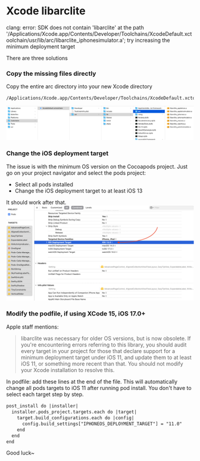 # Xcode libarclite


> 
clang: error: SDK does not contain 'libarclite' at the path '/Applications/Xcode.app/Contents/Developer/Toolchains/XcodeDefault.xctoolchain/usr/lib/arc/libarclite_iphonesimulator.a'; try increasing the minimum deployment target

There are three solutions


### Copy the missing files directly

Copy the entire arc directory into your new Xcode directory


```
/Applications/Xcode.app/Contents/Developer/Toolchains/XcodeDefault.xctoolchain/usr/lib/

```

![image](./1.png)


### Change the iOS deployment target

The issue is with the minimum OS version on the Cocoapods project. Just go on your project navigator and select the pods project:

* Select all pods installed
* Change the iOS deployment target to at least iOS 13

It should work after that.
![image](./2.png)



### Modify the podfile, if using XCode 15, iOS 17.0+

Apple staff mentions:


> libarclite was necessary for older OS versions, but is now obsolete. If you're encountering errors referring to this library, you should audit every target in your project for those that declare support for a minimum deployment target under iOS 11, and update them to at least iOS 11, or something more recent than that. You should not modify your Xcode installation to resolve this.


In podfile: add these lines at the end of the file. This will automatically change all pods targets to iOS 11 after running pod install. You don't have to select each target step by step.


```
post_install do |installer|
  installer.pods_project.targets.each do |target|
    target.build_configurations.each do |config|
      config.build_settings["IPHONEOS_DEPLOYMENT_TARGET"] = "11.0"
    end
  end
end
```


Good luck~

